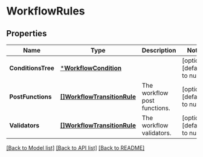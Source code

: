 # WorkflowRules

## Properties
Name | Type | Description | Notes
------------ | ------------- | ------------- | -------------
**ConditionsTree** | [***WorkflowCondition**](WorkflowCondition.md) |  | [optional] [default to null]
**PostFunctions** | [**[]WorkflowTransitionRule**](WorkflowTransitionRule.md) | The workflow post functions. | [optional] [default to null]
**Validators** | [**[]WorkflowTransitionRule**](WorkflowTransitionRule.md) | The workflow validators. | [optional] [default to null]

[[Back to Model list]](../README.md#documentation-for-models) [[Back to API list]](../README.md#documentation-for-api-endpoints) [[Back to README]](../README.md)

